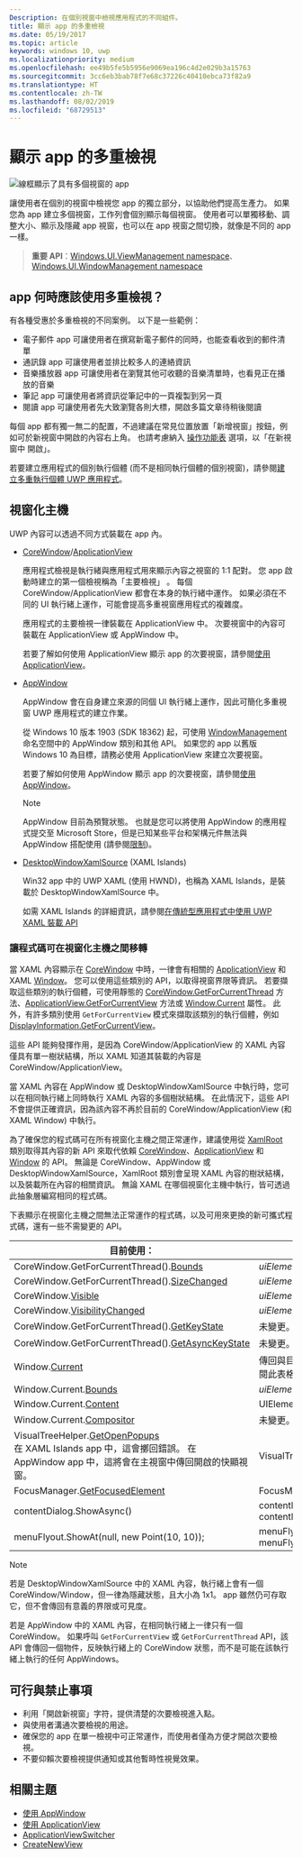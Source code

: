 ```yaml
---
Description: 在個別視窗中檢視應用程式的不同組件。
title: 顯示 app 的多重檢視
ms.date: 05/19/2017
ms.topic: article
keywords: windows 10, uwp
ms.localizationpriority: medium
ms.openlocfilehash: ee49b5fe5b5956e9069ea196c4d2e029b3a15763
ms.sourcegitcommit: 3cc6eb3bab78f7e68c37226c40410ebca73f82a9
ms.translationtype: HT
ms.contentlocale: zh-TW
ms.lasthandoff: 08/02/2019
ms.locfileid: "68729513"
---
```

# <a name="show-multiple-views-for-an-app"></a>顯示 app 的多重檢視

![線框顯示了具有多個視窗的 app](images/multi-view.gif)

讓使用者在個別的視窗中檢視您 app 的獨立部分，以協助他們提高生產力。 如果您為 app 建立多個視窗，工作列會個別顯示每個視窗。 使用者可以單獨移動、調整大小、顯示及隱藏 app 視窗，也可以在 app 視窗之間切換，就像是不同的 app 一樣。

> **重要 API**：[Windows.UI.ViewManagement namespace](/uwp/api/windows.ui.viewmanagement)、[Windows.UI.WindowManagement namespace](/uwp/api/windows.ui.windowmanagement)

## <a name="when-should-an-app-use-multiple-views"></a>app 何時應該使用多重檢視？

有各種受惠於多重檢視的不同案例。 以下是一些範例：

- 電子郵件 app 可讓使用者在撰寫新電子郵件的同時，也能查看收到的郵件清單
- 通訊錄 app 可讓使用者並排比較多人的連絡資訊
- 音樂播放器 app 可讓使用者在瀏覽其他可收聽的音樂清單時，也看見正在播放的音樂
- 筆記 app 可讓使用者將資訊從筆記中的一頁複製到另一頁
- 閱讀 app 可讓使用者先大致瀏覽各則大標，開啟多篇文章待稍後閱讀

每個 app 都有獨一無二的配置，不過建議在常見位置放置「新增視窗」按鈕，例如可於新視窗中開啟的內容右上角。 也請考慮納入 [操作功能表](../controls-and-patterns/menus.md) 選項，以「在新視窗中 開啟」。

若要建立應用程式的個別執行個體 (而不是相同執行個體的個別視窗)，請參閱[建立多重執行個體 UWP 應用程式](../../launch-resume/multi-instance-uwp.md)。

## <a name="windowing-hosts"></a>視窗化主機

UWP 內容可以透過不同方式裝載在 app 內。

- [CoreWindow](/uwp/api/windows.ui.core.corewindow)/[ApplicationView](/uwp/api/windows.ui.viewmanagement.applicationview)

     應用程式檢視是執行緒與應用程式用來顯示內容之視窗的 1:1 配對。 您 app 啟動時建立的第一個檢視稱為「主要檢視」  。 每個 CoreWindow/ApplicationView 都會在本身的執行緒中運作。 如果必須在不同的 UI 執行緒上運作，可能會提高多重視窗應用程式的複雜度。

    應用程式的主要檢視一律裝載在 ApplicationView 中。 次要視窗中的內容可裝載在 ApplicationView 或 AppWindow 中。

    若要了解如何使用 ApplicationView 顯示 app 的次要視窗，請參閱[使用 ApplicationView](application-view.md)。
- [AppWindow](/uwp/api/windows.ui.windowmanagement.appwindow)

    AppWindow 會在自身建立來源的同個 UI 執行緒上運作，因此可簡化多重視窗 UWP 應用程式的建立作業。

    從 Windows 10 版本 1903 (SDK 18362) 起，可使用 [WindowManagement](/uwp/api/windows.ui.windowmanagement) 命名空間中的 AppWindow 類別和其他 API。 如果您的 app 以舊版 Windows 10 為目標，請務必使用 ApplicationView 來建立次要視窗。

    若要了解如何使用 AppWindow 顯示 app 的次要視窗，請參閱[使用 AppWindow](app-window.md)。

    > [!NOTE]
    > AppWindow 目前為預覽狀態。 也就是您可以將使用 AppWindow 的應用程式提交至 Microsoft Store，但是已知某些平台和架構元件無法與 AppWindow 搭配使用 (請參閱[限制](/uwp/api/windows.ui.windowmanagement.appwindow#limitations))。
- [DesktopWindowXamlSource](/uwp/api/windows.ui.xaml.hosting.desktopwindowxamlsource) (XAML Islands)

     Win32 app 中的 UWP XAML (使用 HWND)，也稱為 XAML Islands，是裝載於 DesktopWindowXamlSource 中。

    如需 XAML Islands 的詳細資訊，請參閱[在傳統型應用程式中使用 UWP XAML 裝載 API](/windows/apps/desktop/modernize/using-the-xaml-hosting-api)

### <a name="make-code-portable-across-windowing-hosts"></a>讓程式碼可在視窗化主機之間移轉

當 XAML 內容顯示在 [CoreWindow](/uwp/api/windows.ui.core.corewindow) 中時，一律會有相關的 [ApplicationView](/uwp/api/windows.ui.viewmanagement.applicationview) 和 XAML [Window](/uwp/api/windows.ui.xaml.window)。 您可以使用這些類別的 API，以取得視窗界限等資訊。 若要擷取這些類別的執行個體，可使用靜態的 [CoreWindow.GetForCurrentThread](/uwp/api/windows.ui.core.corewindow.getforcurrentthread) 方法、[ApplicationView.GetForCurrentView](/uwp/api/windows.ui.viewmanagement.applicationview.getforcurrentview) 方法或 [Window.Current](/uwp/api/windows.ui.xaml.window.current) 屬性。 此外，有許多類別使用 `GetForCurrentView` 模式來擷取該類別的執行個體，例如 [DisplayInformation.GetForCurrentView](/uwp/api/windows.graphics.display.displayinformation.getforcurrentview)。

這些 API 能夠發揮作用，是因為 CoreWindow/ApplicationView 的 XAML 內容僅具有單一樹狀結構，所以 XAML 知道其裝載的內容是 CoreWindow/ApplicationView。

當 XAML 內容在 AppWindow 或 DesktopWindowXamlSource 中執行時，您可以在相同執行緒上同時執行 XAML 內容的多個樹狀結構。 在此情況下，這些 API 不會提供正確資訊，因為該內容不再於目前的 CoreWindow/ApplicationView (和 XAML Window) 中執行。

為了確保您的程式碼可在所有視窗化主機之間正常運作，建議使用從 [XamlRoot](/uwp/api/windows.ui.xaml.xamlroot) 類別取得其內容的新 API 來取代依賴 [CoreWindow](/uwp/api/windows.ui.core.corewindow)、[ApplicationView](/uwp/api/windows.ui.viewmanagement.applicationview) 和 [Window](/uwp/api/windows.ui.xaml.window) 的 API。
無論是 CoreWindow、AppWindow 或 DesktopWindowXamlSource，XamlRoot 類別會呈現 XAML 內容的樹狀結構，以及裝載所在內容的相關資訊。 無論 XAML 在哪個視窗化主機中執行，皆可透過此抽象層編寫相同的程式碼。

下表顯示在視窗化主機之間無法正常運作的程式碼，以及可用來更換的新可攜式程式碼，還有一些不需變更的 API。

| 目前使用： | 取代選項： |
| - | - |
| CoreWindow.GetForCurrentThread().[Bounds](/uwp/api/windows.ui.core.corewindow.bounds) | _uiElement_.XamlRoot.[Size](/uwp/api/windows.ui.xaml.xamlroot.size) |
| CoreWindow.GetForCurrentThread().[SizeChanged](/uwp/api/windows.ui.core.corewindow.sizechanged) | _uiElement_.XamlRoot.[Changed](/uwp/api/windows.ui.xaml.xamlroot.changed) |
| CoreWindow.[Visible](/uwp/api/windows.ui.core.corewindow.visible) | _uiElement_.XamlRoot.[IsHostVisible](/uwp/api/windows.ui.xaml.xamlroot.ishostvisible) |
| CoreWindow.[VisibilityChanged](/uwp/api/windows.ui.core.corewindow.visibilitychanged) | _uiElement_.XamlRoot.[Changed](/uwp/api/windows.ui.xaml.xamlroot.changed) |
| CoreWindow.GetForCurrentThread().[GetKeyState](/uwp/api/windows.ui.core.corewindow.getkeystate) | 未變更。 AppWindow 和 DesktopWindowXamlSource 支援此項目。 |
| CoreWindow.GetForCurrentThread().[GetAsyncKeyState](/uwp/api/windows.ui.core.corewindow.getasynckeystate) | 未變更。 AppWindow 和 DesktopWindowXamlSource 支援此項目。 |
| Window.[Current](/uwp/api/windows.ui.xaml.window.current) | 傳回與目前 CoreWindow 緊密繫結的主要 XAML Window 物件。 請參閱此表格後方的備註。 |
| Window.Current.[Bounds](/uwp/api/windows.ui.xaml.window.bounds) | _uiElement_.XamlRoot.[Size](/uwp/api/windows.ui.xaml.xamlroot.size) |
| Window.Current.[Content](/uwp/api/windows.ui.xaml.window.content) | UIElement root =  _uiElement_.XamlRoot.[Content](/uwp/api/windows.ui.xaml.xamlroot.content) |
| Window.Current.[Compositor](/uwp/api/windows.ui.xaml.window.compositor) | 未變更。 AppWindow 和 DesktopWindowXamlSource 支援此項目。 |
| VisualTreeHelper.[GetOpenPopups](/uwp/api/windows.ui.xaml.media.visualtreehelper.getopenpopups)<br/>在 XAML Islands app 中，這會擲回錯誤。 在 AppWindow app 中，這將會在主視窗中傳回開啟的快顯視窗。 | VisualTreeHelper.[GetOpenPopupsForXamlRoot](/uwp/api/windows.ui.xaml.media.visualtreehelper.getopenpopupsforxamlroot)(_uiElement_.XamlRoot) |
| FocusManager.[GetFocusedElement](/uwp/api/windows.ui.xaml.input.focusmanager.getfocusedelement) | FocusManager.[GetFocusedElement](/uwp/api/windows.ui.xaml.input.focusmanager.getfocusedelement#Windows_UI_Xaml_Input_FocusManager_GetFocusedElement_Windows_UI_Xaml_XamlRoot_)(_uiElement_.XamlRoot) |
| contentDialog.ShowAsync() | contentDialog.[XamlRoot](/uwp/api/windows.ui.xaml.uielement.xamlroot) = _uiElement_.XamlRoot;<br/>contentDialog.ShowAsync(); |
| menuFlyout.ShowAt(null, new Point(10, 10)); | menuFlyout.[XamlRoot](/uwp/api/windows.ui.xaml.controls.primitives.flyoutbase.xamlroot) = _uiElement_.XamlRoot;<br/>menuFlyout.ShowAt(null, new Point(10, 10)); |

> [!NOTE]
> 若是 DesktopWindowXamlSource 中的 XAML 內容，執行緒上會有一個 CoreWindow/Window，但一律為隱藏狀態，且大小為 1x1。 app 雖然仍可存取它，但不會傳回有意義的界限或可見度。
>
>若是 AppWindow 中的 XAML 內容，在相同執行緒上一律只有一個 CoreWindow。 如果呼叫 `GetForCurrentView` 或 `GetForCurrentThread` API，該 API 會傳回一個物件，反映執行緒上的 CoreWindow 狀態，而不是可能在該執行緒上執行的任何 AppWindows。


## <a name="dos-and-donts"></a>可行與禁止事項

- 利用「開啟新視窗」字符，提供清楚的次要檢視進入點。
- 與使用者溝通次要檢視的用途。
- 確保您的 app 在單一檢視中可正常運作，而使用者僅為方便才開啟次要檢視。
- 不要仰賴次要檢視提供通知或其他暫時性視覺效果。

## <a name="related-topics"></a>相關主題

- [使用 AppWindow](app-window.md)
- [使用 ApplicationView](application-view.md)
- [ApplicationViewSwitcher](https://docs.microsoft.com/uwp/api/Windows.UI.ViewManagement.ApplicationViewSwitcher)
- [CreateNewView](https://docs.microsoft.com/uwp/api/windows.applicationmodel.core.coreapplication.createnewview)
